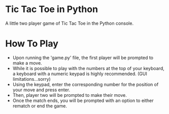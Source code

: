 # Tic Tac Toe in Python
A little two player game of Tic Tac Toe in the Python console.

# How To Play
- Upon running the 'game.py' file, the first player will be prompted to make a move.
- While it is possible to play with the numbers at the top of your keyboard, a keyboard with a numeric keypad is highly recommended. (GUI limitations...sorry)
- Using the keypad, enter the corresponding number for the position of your move and press enter.
- Then, player two will be prompted to make their move.
- Once the match ends, you will be prompted with an option to either rematch or end the game.
